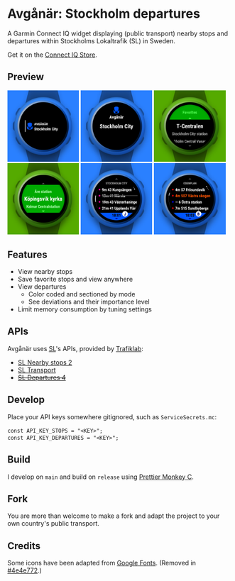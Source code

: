 # Avgånär: Stockholm departures

A Garmin Connect IQ widget displaying (public transport) nearby stops and departures within Stockholms Lokaltrafik (SL) in Sweden.

Get it on the [Connect IQ Store](https://apps.garmin.com/en-GB/apps/a96ddb52-3edd-4298-8348-5bd818376a2a).

## Preview

<p><img src="presentation/view-glance.png" width="32%" /> <img src="presentation/view-preview.png" width="32%" /> <img src="presentation/view-stops-nearby.png" width="32%" /> <img src="presentation/view-stops-favorites.png" width="32%" /> <img src="presentation/view-departures-train.png" width="32%" /> <img src="presentation/view-departures-bus.png" width="32%" /> </p>

## Features

- View nearby stops
- Save favorite stops and view anywhere
- View departures
  - Color coded and sectioned by mode
  - See deviations and their importance level
- Limit memory consumption by tuning settings

## APIs

Avgånär uses [SL](https://sl.se/)'s APIs, provided by [Trafiklab](https://www.trafiklab.se):

- [SL Nearby stops 2](https://www.trafiklab.se/api/trafiklab-apis/sl/nearby-stops-2)
- [SL Transport](https://www.trafiklab.se/api/trafiklab-apis/sl/transport)
- ~~[SL Departures 4](https://www.trafiklab.se/api/trafiklab-apis/sl/departures-4/)~~

## Develop

Place your API keys somewhere gitignored, such as `ServiceSecrets.mc`:

```
const API_KEY_STOPS = "<KEY>";
const API_KEY_DEPARTURES = "<KEY>";
```

## Build

I develop on `main` and build on `release` using [Prettier Monkey C](https://github.com/markw65/prettier-extension-monkeyc).

## Fork

You are more than welcome to make a fork and adapt the project to your own country's public transport.

## Credits

Some icons have been adapted from [Google Fonts](https://fonts.google.com/icons?icon.query=sign). (Removed in [#4e4e772](https://github.com/felwal/avganar/commit/4e4e7724eca011174257edb4b2e3462818f5bd86).)
